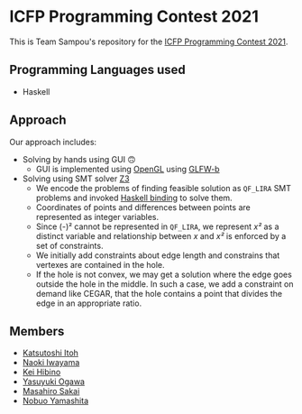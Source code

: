 # ICFP Programming Contest 2021

This is Team Sampou's repository for the [ICFP Programming Contest 2021](https://icfpcontest2021.github.io/).

## Programming Languages used

* Haskell

## Approach

Our approach includes:

* Solving by hands using GUI :upside_down_face:
  * GUI is implemented using [OpenGL](https://hackage.haskell.org/package/OpenGL) using [GLFW-b](https://hackage.haskell.org/package/GLFW-b)
* Solving using SMT solver [Z3](https://github.com/Z3Prover/z3)
  * We encode the problems of finding feasible solution as `QF_LIRA` SMT problems and invoked [Haskell binding](https://hackage.haskell.org/package/z3) to solve them.
  * Coordinates of points and differences between points are represented as integer variables. 
  * Since (-)² cannot be represented in `QF_LIRA`, we represent *x²* as a distinct variable and relationship between *x* and *x²* is enforced by a set of constraints.
  * We initially add constraints about edge length and constrains that vertexes are contained in the hole.
  * If the hole is not convex, we may get a solution where the edge goes outside the hole in the middle.
    In such a case, we add a constraint on demand like CEGAR, that the hole contains a point that divides the edge in an appropriate ratio.

## Members

* [Katsutoshi Itoh](https://github.com/cutsea110)
* [Naoki Iwayama](https://github.com/Hogeyama)
* [Kei Hibino](https://github.com/khibino)
* [Yasuyuki Ogawa](https://github.com/oganet)
* [Masahiro Sakai](https://github.com/msakai)
* [Nobuo Yamashita](https://github.com/nobsun)
